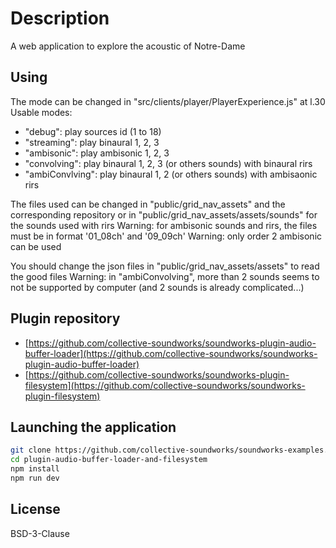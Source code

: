 # Description

A web application to explore the acoustic of Notre-Dame

## Using

The mode can be changed in "src/clients/player/PlayerExperience.js" at l.30
Usable modes:
- "debug": play sources id (1 to 18)
- "streaming": play binaural 1, 2, 3
- "ambisonic": play ambisonic 1, 2, 3
- "convolving": play binaural 1, 2, 3 (or others sounds) with binaural rirs
- "ambiConvlving": play binaural 1, 2 (or others sounds) with ambisaonic rirs

The files used can be changed in "public/grid_nav_assets" and the corresponding repository or in "public/grid_nav_assets/assets/sounds" for the sounds used with rirs
Warning: for ambisonic sounds and rirs, the files must be in format '01_08ch' and '09_09ch'
Warning: only order 2 ambisonic can be used

You should change the json files in "public/grid_nav_assets/assets" to read the good files
Warning: in "ambiConvolving", more than 2 sounds seems to not be supported by computer (and 2 sounds is already complicated...)

## Plugin repository

- [https://github.com/collective-soundworks/soundworks-plugin-audio-buffer-loader](https://github.com/collective-soundworks/soundworks-plugin-audio-buffer-loader)
- [https://github.com/collective-soundworks/soundworks-plugin-filesystem](https://github.com/collective-soundworks/soundworks-plugin-filesystem)

## Launching the application

```sh
git clone https://github.com/collective-soundworks/soundworks-examples.git
cd plugin-audio-buffer-loader-and-filesystem
npm install
npm run dev
```

## License

BSD-3-Clause
